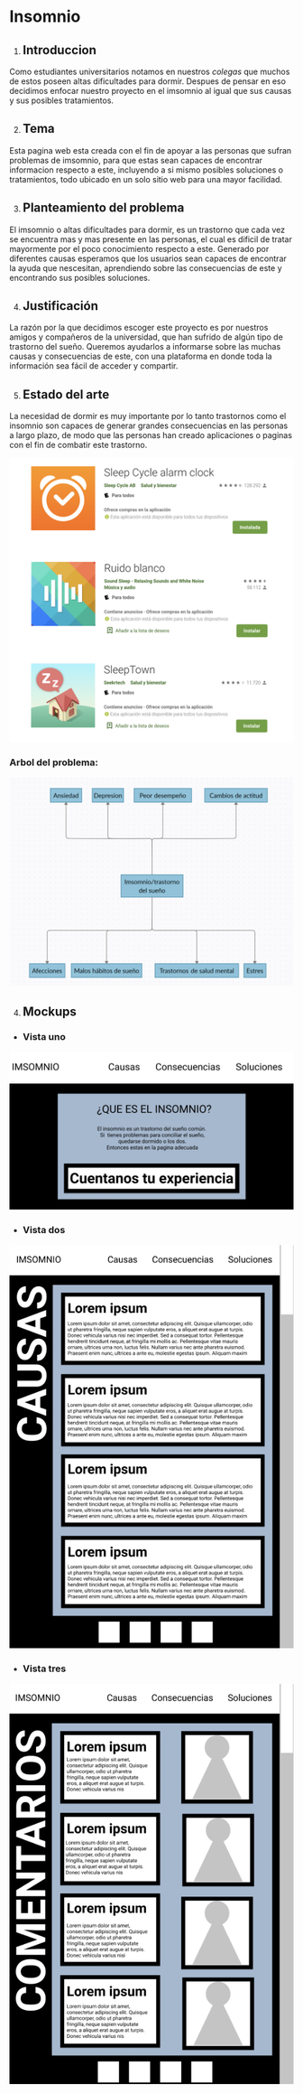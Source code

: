 # Insomnio
1. ## Introduccion

Como estudiantes universitarios notamos en nuestros *colegas* que muchos de estos poseen altas dificultades para dormir. Despues de pensar en eso decidimos enfocar nuestro proyecto en el imsomnio al igual que sus causas y sus posibles tratamientos.


2. ## Tema

Esta pagina web esta creada con el fin de apoyar a las personas que sufran problemas de imsomnio, para que estas sean capaces de encontrar informacion respecto a este, incluyendo a si mismo posibles soluciones o tratamientos, todo ubicado en un solo sitio web para una mayor facilidad.


3. ## Planteamiento del problema

El imsomnio o altas dificultades para dormir, es un trastorno que cada vez se encuentra mas y mas presente en las personas, el cual es dificil de tratar mayormente por el poco conocimiento respecto a este. Generado por diferentes causas esperamos que los usuarios sean capaces de encontrar la ayuda que nescesitan, aprendiendo sobre las consecuencias de este y encontrando sus posibles soluciones.

4. ## Justificación

La razón por la que decidimos escoger este proyecto es por nuestros amigos y compañeros de la universidad, que han sufrido de algún tipo de trastorno del sueño. Queremos ayudarlos a informarse sobre las muchas causas y consecuencias de este, con una plataforma en donde toda la información sea fácil de acceder y compartir.

5. ## Estado del arte

La necesidad de dormir es muy importante por lo tanto trastornos como el insomnio son capaces de generar grandes consecuencias en las personas a largo plazo, de modo que las personas han creado aplicaciones o paginas con el fin de combatir este trastorno.

![](https://github.com/JulianGutierrezz/IntroduccionDesarrollowen/blob/main/Imagenes/Aplicaciones.png)

### Arbol del problema:


![](https://github.com/JulianGutierrezz/IntroduccionDesarrollowen/blob/main/Imagenes/Arbol%20del%20problema.png)

4. ## Mockups

* ### Vista uno

![](https://github.com/JulianGutierrezz/IntroduccionDesarrollowen/blob/main/Imagenes/Mockup1.png)

* ### Vista dos

![](https://github.com/JulianGutierrezz/IntroduccionDesarrollowen/blob/main/Imagenes/Mockup2.png)

* ### Vista tres

![](https://github.com/JulianGutierrezz/IntroduccionDesarrollowen/blob/main/Imagenes/Mockup3.png)


